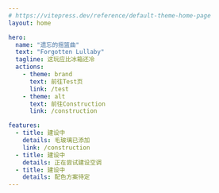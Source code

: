 ```yaml
---
# https://vitepress.dev/reference/default-theme-home-page
layout: home

hero:
  name: "遗忘的摇篮曲"
  text: "Forgotten Lullaby"
  tagline: 这玩应比冰箱还冷
  actions:
    - theme: brand
      text: 前往Test页
      link: /test
    - theme: alt
      text: 前往Construction
      link: /construction

features:
  - title: 建设中
    details: 毛玻璃已添加
    link: /construction
  - title: 建设中
    details: 正在尝试建设空调
  - title: 建设中
    details: 配色方案待定
---
```

<DataPanel />